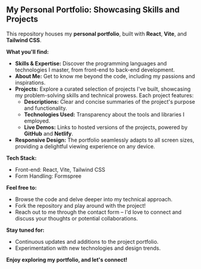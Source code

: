 ## My Personal Portfolio: Showcasing Skills and Projects

This repository houses my **personal portfolio**, built with **React**, **Vite**, and **Tailwind CSS**. 

**What you'll find:**

* **Skills & Expertise:** Discover the programming languages and technologies I master, from front-end to back-end development.
* **About Me:** Get to know me beyond the code, including my passions and inspirations.
* **Projects:** Explore a curated selection of projects I've built, showcasing my problem-solving skills and technical prowess. Each project features:
    * **Descriptions:** Clear and concise summaries of the project's purpose and functionality.
    * **Technologies Used:** Transparency about the tools and libraries I employed.
    * **Live Demos:** Links to hosted versions of the projects, powered by **GitHub** and **Netlify**.
* **Responsive Design:** The portfolio seamlessly adapts to all screen sizes, providing a delightful viewing experience on any device.

**Tech Stack:**

* Front-end: React, Vite, Tailwind CSS
* Form Handling: Formspree

**Feel free to:**

* Browse the code and delve deeper into my technical approach.
* Fork the repository and play around with the project!
* Reach out to me through the contact form – I'd love to connect and discuss your thoughts or potential collaborations.

**Stay tuned for:**

* Continuous updates and additions to the project portfolio.
* Experimentation with new technologies and design trends.

**Enjoy exploring my portfolio, and let's connect!**



